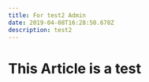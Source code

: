 ```yaml
---
title: For test2 Admin
date: 2019-04-08T16:28:50.678Z
description: test2
---
```

# This Article is a test
